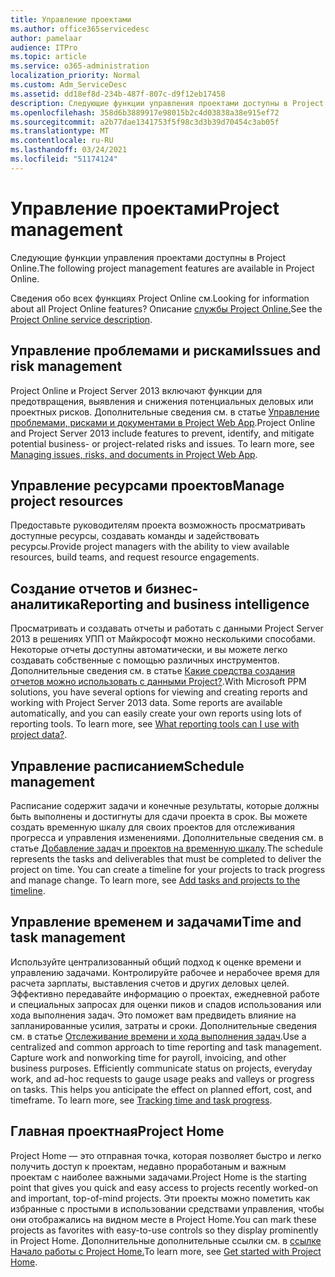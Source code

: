 ```yaml
---
title: Управление проектами
ms.author: office365servicedesc
author: pamelaar
audience: ITPro
ms.topic: article
ms.service: o365-administration
localization_priority: Normal
ms.custom: Adm_ServiceDesc
ms.assetid: dd18ef8d-234b-487f-807c-d9f12eb17458
description: Следующие функции управления проектами доступны в Project Online.
ms.openlocfilehash: 358d6b3889917e98015b2c4d03838a38e915ef72
ms.sourcegitcommit: a2b77dae1341753f5f98c3d3b39d70454c3ab05f
ms.translationtype: MT
ms.contentlocale: ru-RU
ms.lasthandoff: 03/24/2021
ms.locfileid: "51174124"
---
```

# <a name="project-management"></a><span data-ttu-id="82247-103">Управление проектами</span><span class="sxs-lookup"><span data-stu-id="82247-103">Project management</span></span>

<span data-ttu-id="82247-104">Следующие функции управления проектами доступны в Project Online.</span><span class="sxs-lookup"><span data-stu-id="82247-104">The following project management features are available in Project Online.</span></span>
  
<span data-ttu-id="82247-105">Сведения обо всех функциях Project Online см.</span><span class="sxs-lookup"><span data-stu-id="82247-105">Looking for information about all Project Online features?</span></span> <span data-ttu-id="82247-106">Описание [службы Project Online.](project-online-service-description.md)</span><span class="sxs-lookup"><span data-stu-id="82247-106">See the [Project Online service description](project-online-service-description.md).</span></span>
  
## <a name="issues-and-risk-management"></a><span data-ttu-id="82247-107">Управление проблемами и рисками</span><span class="sxs-lookup"><span data-stu-id="82247-107">Issues and risk management</span></span>

<span data-ttu-id="82247-p102">Project Online и Project Server 2013 включают функции для предотвращения, выявления и снижения потенциальных деловых или проектных рисков. Дополнительные сведения см. в статье [Управление проблемами, рисками и документами в Project Web App](/previous-versions/office/project-server-2010/hh767484(v=office.14)).</span><span class="sxs-lookup"><span data-stu-id="82247-p102">Project Online and Project Server 2013 include features to prevent, identify, and mitigate potential business- or project-related risks and issues. To learn more, see [Managing issues, risks, and documents in Project Web App](/previous-versions/office/project-server-2010/hh767484(v=office.14)).</span></span>
  
## <a name="manage-project-resources"></a><span data-ttu-id="82247-110">Управление ресурсами проектов</span><span class="sxs-lookup"><span data-stu-id="82247-110">Manage project resources</span></span>

<span data-ttu-id="82247-111">Предоставьте руководителям проекта возможность просматривать доступные ресурсы, создавать команды и задействовать ресурсы.</span><span class="sxs-lookup"><span data-stu-id="82247-111">Provide project managers with the ability to view available resources, build teams, and request resource engagements.</span></span>
  
## <a name="reporting-and-business-intelligence"></a><span data-ttu-id="82247-112">Создание отчетов и бизнес-аналитика</span><span class="sxs-lookup"><span data-stu-id="82247-112">Reporting and business intelligence</span></span>

<span data-ttu-id="82247-p103">Просматривать и создавать отчеты и работать с данными Project Server 2013 в решениях УПП от Майкрософт можно несколькими способами. Некоторые отчеты доступны автоматически, и вы можете легко создавать собственные с помощью различных инструментов. Дополнительные сведения см. в статье [Какие средства создания отчетов можно использовать с данными Project?](/ProjectOnline/what-reporting-tools-can-i-use-with-project-data).</span><span class="sxs-lookup"><span data-stu-id="82247-p103">With Microsoft PPM solutions, you have several options for viewing and creating reports and working with Project Server 2013 data. Some reports are available automatically, and you can easily create your own reports using lots of reporting tools. To learn more, see [What reporting tools can I use with project data?](/ProjectOnline/what-reporting-tools-can-i-use-with-project-data).</span></span>
  
## <a name="schedule-management"></a><span data-ttu-id="82247-116">Управление расписанием</span><span class="sxs-lookup"><span data-stu-id="82247-116">Schedule management</span></span>

<span data-ttu-id="82247-p104">Расписание содержит задачи и конечные результаты, которые должны быть выполнены и достигнуты для сдачи проекта в срок. Вы можете создать временную шкалу для своих проектов для отслеживания прогресса и управления изменениями. Дополнительные сведения см. в статье [Добавление задач и проектов на временную шкалу](https://go.microsoft.com/fwlink/?LinkID=402655).</span><span class="sxs-lookup"><span data-stu-id="82247-p104">The schedule represents the tasks and deliverables that must be completed to deliver the project on time. You can create a timeline for your projects to track progress and manage change. To learn more, see [Add tasks and projects to the timeline](https://go.microsoft.com/fwlink/?LinkID=402655).</span></span>
  
## <a name="time-and-task-management"></a><span data-ttu-id="82247-120">Управление временем и задачами</span><span class="sxs-lookup"><span data-stu-id="82247-120">Time and task management</span></span>

<span data-ttu-id="82247-p105">Используйте централизованный общий подход к оценке времени и управлению задачами. Контролируйте рабочее и нерабочее время для расчета зарплаты, выставления счетов и других деловых целей. Эффективно передавайте информацию о проектах, ежедневной работе и специальных запросах для оценки пиков и спадов использования или хода выполнения задач. Это поможет вам предвидеть влияние на запланированные усилия, затраты и сроки. Дополнительные сведения см. в статье [Отслеживание времени и хода выполнения задач](https://go.microsoft.com/fwlink/p/?LinkId=271321).</span><span class="sxs-lookup"><span data-stu-id="82247-p105">Use a centralized and common approach to time reporting and task management. Capture work and nonworking time for payroll, invoicing, and other business purposes. Efficiently communicate status on projects, everyday work, and ad-hoc requests to gauge usage peaks and valleys or progress on tasks. This helps you anticipate the effect on planned effort, cost, and timeframe. To learn more, see [Tracking time and task progress](https://go.microsoft.com/fwlink/p/?LinkId=271321).</span></span>

## <a name="project-home"></a><span data-ttu-id="82247-126">Главная проектная</span><span class="sxs-lookup"><span data-stu-id="82247-126">Project Home</span></span>

<span data-ttu-id="82247-127">Project Home — это отправная точка, которая позволяет быстро и легко получить доступ к проектам, недавно проработаным и важным проектам с наиболее важными задачами.</span><span class="sxs-lookup"><span data-stu-id="82247-127">Project Home is the starting point that gives you quick and easy access to projects recently worked-on and important, top-of-mind projects.</span></span> <span data-ttu-id="82247-128">Эти проекты можно пометить как избранные с простыми в использовании средствами управления, чтобы они отображались на видном месте в Project Home.</span><span class="sxs-lookup"><span data-stu-id="82247-128">You can mark these projects as favorites with easy-to-use controls so they display prominently in Project Home.</span></span> <span data-ttu-id="82247-129">Дополнительные дополнительные ссылки см. в [ссылке Начало работы с Project Home.](https://support.office.com/article/a3b38418-35e7-4df4-8e4a-ba6a4fa0562a)</span><span class="sxs-lookup"><span data-stu-id="82247-129">To learn more, see [Get started with Project Home](https://support.office.com/article/a3b38418-35e7-4df4-8e4a-ba6a4fa0562a).</span></span>